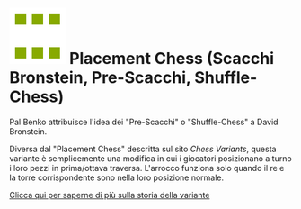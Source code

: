 # ![Placement](https://github.com/gbtami/pychess-variants/blob/master/static/icons/placement.svg) Placement Chess (Scacchi Bronstein, Pre-Scacchi, Shuffle-Chess)

Pal Benko attribuisce l'idea dei "Pre-Scacchi" o "Shuffle-Chess" a David Bronstein.

Diversa dal "Placement Chess" descritta sul sito *Chess Variants*, questa variante è semplicemente una modifica in cui i giocatori posizionano a turno i loro pezzi in prima/ottava traversa. L'arrocco funziona solo quando il re e la torre corrispondente sono nella loro posizione normale.

[Clicca qui per saperne di più sulla storia della variante](http://www.quantumgambitz.com/blog/chess/cga/bronstein-chess-pre-chess-shuffle-chess)
